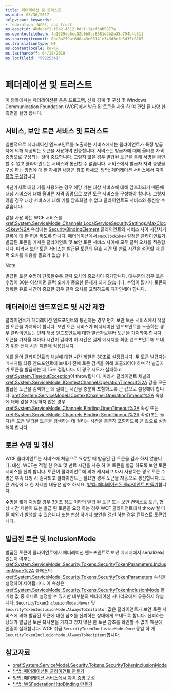 ```yaml
---
title: 페더레이션 및 트러스트
ms.date: 03/30/2017
helpviewer_keywords:
- federation [WCF], and trust
ms.assetid: 4bdec4f2-f8a2-4512-bdcf-14ef54b5877a
ms.openlocfilehash: 4e1529db6cc52b6b8cc8881d2b2a35a754b4b311
ms.sourcegitcommit: 0be8a279af6d8a43e03141e349d3efd5d35f8767
ms.translationtype: HT
ms.contentlocale: ko-KR
ms.lasthandoff: 04/18/2019
ms.locfileid: "59225341"
---
```

# <a name="federation-and-trust"></a>페더레이션 및 트러스트
이 항목에서는 페더레이션된 응용 프로그램, 신뢰 경계 및 구성 및 Windows Communication Foundation (WCF)에서 발급 된 토큰을 사용 하 여 관련 된 다양 한 측면을 설명 합니다.  
  
## <a name="services-security-token-services-and-trust"></a>서비스, 보안 토큰 서비스 및 트러스트  
 일반적으로 페더레이션 엔드포인트를 노출하는 서비스에서는 클라이언트가 특정 발급자에 의해 제공되는 토큰을 사용하여 인증합니다. 서비스는 발급자에 대해 올바른 자격 증명으로 구성되는 것이 중요합니다. 그렇지 않을 경우 발급된 토큰을 통해 서명을 확인할 수 없고 클라이언트는 서비스와 통신할 수 없습니다. 서비스에서 발급자 자격 증명을 구성 하는 방법에 대 한 자세한 내용은 참조 하세요. [방법: 페더레이션 서비스에서 자격 증명 구성](../../../../docs/framework/wcf/feature-details/how-to-configure-credentials-on-a-federation-service.md)합니다.  
  
 마찬가지로 대칭 키를 사용하는 경우 해당 키는 대상 서비스에 대해 암호화되기 때문에 대상 서비스에 대해 올바른 자격 증명으로 보안 토큰 서비스를 구성해야 합니다. 그렇지 않을 경우 대상 서비스에 대해 키를 암호화할 수 없고 클라이언트도 서비스와 통신할 수 없습니다.  
  
 값을 사용 하는 WCF 서비스를 <xref:System.ServiceModel.Channels.LocalServiceSecuritySettings.MaxClockSkew%2A> 속성에는 [SecurityBindingElement](../../../../docs/framework/wcf/diagnostics/wmi/securitybindingelement.md) 클라이언트와 서비스 사이 시간차가 클록에 대 한 허용 하도록 합니다. 페더레이션에서 `MaxClockSkew` 설정은 클라이언트가 발급된 토큰을 가져온 클라이언트 및 보안 토큰 서비스 사이에 모두 클럭 오차를 적용합니다. 따라서 보안 토큰 서비스는 발급된 토큰의 유효 시간 및 만료 시간을 설정할 때 클럭 오차를 허용할 필요가 없습니다.  
  
> [!NOTE]
>  발급된 토큰 수명이 단축될수록 클럭 오차의 중요성이 증가합니다. 대부분의 경우 토큰 수명이 30분 이상이면 클럭 오차가 중요한 문제가 되지 않습니다. 수명이 짧거나 토큰의 정확한 유효 시간이 중요한 경우 클럭 오차를 고려하도록 디자인해야 합니다.  
  
## <a name="federated-endpoints-and-time-outs"></a>페더레이션 엔드포인트 및 시간 제한  
 클라이언트가 페더레이션 엔드포인트와 통신하는 경우 먼저 보안 토큰 서비스에서 적절한 토큰을 가져와야 합니다. 보안 토큰 서비스가 페더레이션 엔드포인트를 노출하는 경우 클라이언트는 먼저 해당 엔드포인트에 대한 발급자로부터 토큰을 가져와야 합니다. 토큰을 가져올 때마다 시간이 걸리며 이 시간은 실제 메시지를 최종 엔드포인트에 보내기 위한 전체 시간 제한에 적용됩니다.  
  
 예를 들어 클라이언트측 채널에 대한 시간 제한은 30초로 설정됩니다. 두 토큰 발급자는 메시지를 최종 엔드포인트에 보내기 전에 토큰 검색을 위해 호출되어야 하며 각 발급자가 토큰을 발급하는 데 15초 걸립니다. 이 경우 시도가 실패하고 <xref:System.TimeoutException>이 throw됩니다. 따라서 클라이언트 채널의 <xref:System.ServiceModel.IContextChannel.OperationTimeout%2A> 값을 모든 발급된 토큰을 검색하는 데 걸리는 시간을 충분히 포함하도록 큰 값으로 설정해야 합니다. <xref:System.ServiceModel.IContextChannel.OperationTimeout%2A> 속성에 대해 값을 지정하지 않은 경우 <xref:System.ServiceModel.Channels.Binding.OpenTimeout%2A> 속성 또는 <xref:System.ServiceModel.Channels.Binding.SendTimeout%2A> 속성(또는 둘 다)은 모든 발급된 토큰을 검색하는 데 걸리는 시간을 충분히 포함하도록 큰 값으로 설정해야 합니다.  
  
## <a name="token-lifetime-and-renewal"></a>토큰 수명 및 갱신  
 WCF 클라이언트는 서비스에 처음으로 요청할 때 발급된 된 토큰을 검사 하지 않습니다.  대신, WCF는 적절 한 유효 및 만료 시간을 사용 하 여 토큰을 발급 하도록 보안 토큰 서비스를 신뢰 합니다. 토큰이 클라이언트에 의해 캐시되고 다시 사용하는 경우 토큰 수명은 후속 요청 시 검사되고 클라이언트는 필요한 경우 토큰을 자동으로 갱신합니다. 토큰 캐싱에 대 한 자세한 내용은 참조 하세요. [방법: 페더레이션된 클라이언트 만들기](../../../../docs/framework/wcf/feature-details/how-to-create-a-federated-client.md)합니다.  
  
 수명을 짧게 지정할 경우 30 초 정도 이하의 발급 된 토큰 또는 보안 컨텍스트 토큰, 협상 시간 제한이 또는 발급 된 토큰을 요청 하는 경우 WCF 클라이언트에서 throw 될 다른 예외가 발생할 수 있습니다 또는 협상 하거나 보안을 갱신 하는 경우 컨텍스트 토큰입니다.  
  
## <a name="issued-tokens-and-inclusionmode"></a>발급된 토큰 및 InclusionMode  
 발급된 토큰이 클라이언트에서 페더레이션 엔드포인트로 보낸 메시지에서 serialize되었는지 여부는 <xref:System.ServiceModel.Security.Tokens.SecurityTokenParameters.InclusionMode%2A> 클래스의 <xref:System.ServiceModel.Security.Tokens.SecurityTokenParameters> 속성을 설정하여 제어됩니다. 이 속성은 <xref:System.ServiceModel.Security.Tokens.SecurityTokenInclusionMode> 열거형 값 중 하나로 설정할 수 있지만 대부분의 페더레이션 시나리오에서 유용하지 않습니다. `SecurityTokenInclusionMode.Never` 및 `SecurityTokenInclusionMode.AlwaysToInitiator` 값은 클라이언트가 보안 토큰 서비스에 의해 발급된 토큰에 대한 참조를 신뢰하는 상대에게 보내도록 합니다. 신뢰하는 상대가 발급된 토큰 복사본을 가지고 있지 않은 한 토큰 참조를 확인할 수 없기 때문에 인증이 실패합니다. WCF 취급 `SecurityTokenInclusionMode.Once` 동일 하 게 `SecurityTokenInclusionMode.AlwaysToRecipient`합니다.  
  
## <a name="see-also"></a>참고자료

- <xref:System.ServiceModel.Security.Tokens.SecurityTokenInclusionMode>
- [방법: 페더레이션된 클라이언트 만들기](../../../../docs/framework/wcf/feature-details/how-to-create-a-federated-client.md)
- [방법: 페더레이션 서비스에서 자격 증명 구성](../../../../docs/framework/wcf/feature-details/how-to-configure-credentials-on-a-federation-service.md)
- [방법: WSFederationHttpBinding 만들기](../../../../docs/framework/wcf/feature-details/how-to-create-a-wsfederationhttpbinding.md)
